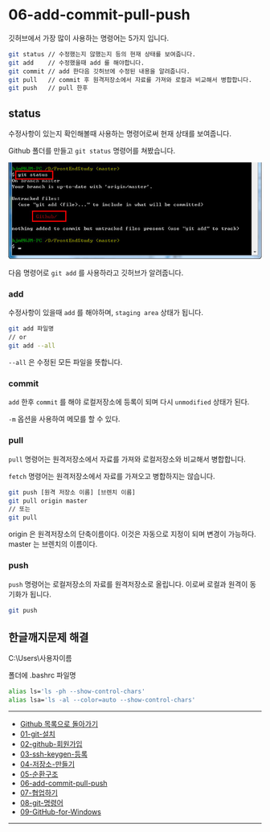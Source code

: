 # 06-add-commit-pull-push

깃허브에서 가장 많이 사용하는 명령어는 5가지 입니다.

```sh
git status // 수정했는지 않했는지 등의 현재 상태를 보여줍니다.
git add    // 수정했을때 add 를 해야합니다.
git commit // add 한다음 깃허브에 수정된 내용을 알려줍니다.
git pull   // commit 후 원격저장소에서 자료를 가져와 로컬과 비교해서 병합합니다.
git push   // pull 한후
```

## status
수정사항이 있는지 확인해볼때 사용하는 명령어로써 현재 상태를 보여줍니다.

Github 폴더를 만들고 `git status` 명령어를 쳐봤습니다.

![git status](../images/demun-010.jpg)

다음 명령어로 `git add` 를 사용하라고 깃허브가 알려줍니다.


### add

수정사항이 있을때 `add` 를 해야하며, `staging area` 상태가 됩니다.

```sh
git add 파일명
// or
git add --all
```

`--all` 은 수정된 모든 파일을 뜻합니다.



### commit

`add` 한후 `commit` 를 해야 로컬저장소에 등록이 되며 다시 `unmodified` 상태가 된다.

`-m` 옵션을 사용하여 메모를 할 수 있다.



### pull

`pull` 명령어는 원격저장소에서 자료를 가져와 로컬저장소와 비교해서 병합합니다.

`fetch` 명령어는 원격저장소에서 자료를 가져오고 병합하지는 않습니다.

```sh
git push [원격 저장소 이름] [브렌치 이름]
git pull origin master
// 또는
git pull
```


origin 은 원격저장소의 단축이름이다. 이것은 자동으로 지정이 되며 변경이 가능하다.
master 는 브렌치의 이름이다.



### push

`push` 명령어는 로컬저장소의 자료를 원격저장소로 올립니다.
이로써 로컬과 원격이 동기화가 됩니다.


```sh
git push
```


## 한글깨지문제 해결

C:\Users\사용자이름

폴더에 .bashrc 파일명

```sh
alias ls='ls -ph --show-control-chars'
alias lsa='ls -al --color=auto --show-control-chars'
```


----

* [Github 목록으로 돌아가기](../README.md)
* [01-git-설치](01-git-설치.md)
* [02-github-회원가입](02-github-회원가입.md)
* [03-ssh-keygen-등록](03-ssh-keygen-등록.md)
* [04-저장소-만들기](04-저장소-만들기.md)
* [05-순환구조](05-순환구조.md)
* [06-add-commit-pull-push](06-add-commit-pull-push.md)
* [07-협업하기](07-협업하기.md)
* [08-git-명령어](08-git-명령어.md)
* [09-GitHub-for-Windows](09-GitHub-for-Windows.md)

----